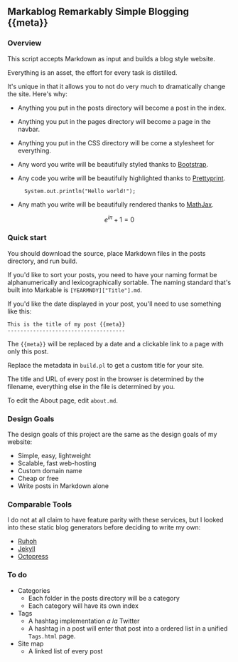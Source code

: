 Markablog Remarkably Simple Blogging {{meta}}
---------------------------------------------

### Overview

This script accepts Markdown as input and builds a blog
style website.

Everything is an asset, the effort for every task is distilled.

It's unique in that it allows you to not do very much to
dramatically change the site. Here's why:

- Anything you put in the posts directory will become a post in the index.
- Anything you put in the pages directory will become a page in the navbar.
- Anything you put in the CSS directory will be come a stylesheet for everything.
- Any word you write will be beautifully styled thanks to [Bootstrap](http://twitter.github.io/bootstrap/).
- Any code you write will be beautifully highlighted thanks to [Prettyprint](http://code.google.com/p/google-code-prettify/).

		System.out.println("Hello world!");

- Any math you write will be beautifully rendered thanks to [MathJax](http://www.mathjax.org).

$$e^{i \pi} + 1 = 0$$

### Quick start

You should download the source, place Markdown files in the posts
directory, and run build.

If you'd like to sort your posts, you need to have your naming format
be alphanumerically and lexicographically sortable. The naming standard
that's built into Markable is `[YEARMNDY]["Title"].md`.

If you'd like the date displayed in your post, you'll need to use something
like this:

    This is the title of my post {{meta}}
    -------------------------------------

The `{{meta}}` will be replaced by a date and a clickable link to a page
with only this post.

Replace the metadata in `build.pl` to get a custom title for your site.

The title and URL of every post in the browser is determined by the filename,
everything else in the file is determined by you.

To edit the About page, edit `about.md`.

### Design Goals

The design goals of this project are the same as the design goals of my website:

- Simple, easy, lightweight
- Scalable, fast web-hosting
- Custom domain name
- Cheap or free
- Write posts in Markdown alone

### Comparable Tools

I do not at all claim to have feature parity with these services,
but I looked into these static blog generators before deciding to 
write my own:

- [Ruhoh](http://ruhoh.com)
- [Jekyll](https://github.com/mojombo/jekyll)
- [Octopress](http://octopress.org)

### To do

- Categories
	- Each folder in the posts directory will be a category
	- Each category will have its own index
- Tags
	- A hashtag implementation *a la* Twitter
	- A hashtag in a post will enter that post into a
	  ordered list in a unified `Tags.html` page.
- Site map
	- A linked list of every post